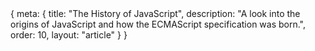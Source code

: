 <route>
{
	meta: {
		title: "The History of JavaScript",
		description: "A look into the origins of JavaScript and how the ECMAScript specification was born.",
		order: 10,
		layout: "article"
	}
}
</route>

<Title :title="$route.meta.title" :description="$route.meta.description" />


This article isn't actually about the history of JavaScript. I mean it is and it isn't. Really this post has two goals:
1. To introduce you to some basic terminology around JavaScript.
2. To explain what I mean by *Modern* JavaScript.

The first goal will come naturally, but to achieve the second goal, we're going to have to go through some of JavaScript's history. By understanding JavaScript's history, I hope you'll come to see why there's a divide between the *old*, frequently criticized, and even hated JavaScript and *Modern*, popular, even liked (😲) JavaScript.


::: c note "Intended Audience" box
This and the following articles are written with the assumption that you're at least slightly familiar with JavaScript. A basic understanding of the language and its position on the web is going to be helpful.
:::

## The Origins of JavaScript

JavaScript wasn't originally called JavaScript. The language started out in 1995 as *Mocha*, a scripting language developed for one of the earliest web browsers, [Netscape Navigator](https://en.wikipedia.org/wiki/Netscape_Navigator). Netscape's desire was to develop a client side scripting language to enable dynamic behavior on the web based on the [Scheme](https://en.wikipedia.org/wiki/Scheme_(programming_language)) language, but to also include a proper programming language in to the web, so they collaborated with Sun Microsystems to embed [Java](https://en.wikipedia.org/wiki/Java_(programming_language)) into Netscape Navigator.

This partnership lead to Mocha being renamed to LiveScript and soon after to JavaScript. But JavaScript had little do with Java, except that the syntax was partially insipired by Java. The name change was purely marketing, to ride the wave of hype surround Java at the time. The push to include both a Scheme like scripting language and Java into the browser meant that there was no clear direction for Mocha.

All of this was happening fast. Really fast. The first version of Mocha was developed in just ten days. The push and pull between Netscape wanting Mocha to originally be like Scheme and then more like scripting companion to Java, along with the rush of developing the language lead to a lot of questionable design decisions that have caused a lot of people to dislike JavaScript. In the end JavaScript resembles neither Scheme or Java.


## Competing implementations

The rush job that was JavaScript wouldn't be the only pain point for future developers. In 1995 Microsoft released their new browser, [Internet Explorer](https://en.wikipedia.org/wiki/Internet_Explorer). Quickly after the release, Microsoft reverse-engineered Navigator's JavaScript implementation and created their own, called [JScript](https://en.wikipedia.org/wiki/JScript).

Although JScript was based on JavaScript, their implementations differend, and the browsers had different support for other features as well, leading to browser wars where some sites would work best on a specific browser.

Other implementations included [ActionScript](https://en.wikipedia.org/wiki/ActionScript), developed by Macromedia (later dissolved into Adobe Systems). Used in the Adobe Flash Player platform.

Competiting implementations between browsers are a cause headache for developers to this date, but things aren't nearly as bad as back then, thanks to the creation of a language specification for JavaScript.

::: c box note "More reading"
This is just a glimpse into JavaScript's history. If you're interested in learning [more](https://medium.com/@_benaston/lesson-1a-the-history-of-javascript-8c1ce3bffb17) there [are](https://thenewstack.io/brendan-eich-on-creating-javascript-in-10-days-and-what-hed-do-differently-today/) better [articles](https://medium.com/@_benaston/lesson-1a-the-history-of-javascript-8c1ce3bffb17) for [that](https://en.wikipedia.org/wiki/JavaScript#History).

:::

## The ECMA Specification

In 1996 Netscape submitted JavaScript to [ECMA International](https://en.wikipedia.org/wiki/Ecma_International) (originally the European Computer Manufacturers Association) to create a language specification that all browsers could implement. In 1997 the first ECMAScript language specification was created.

  - ECMAScript standard name
  - ECMAScript (year) vs ECMAScript (edition)
  - Release of EcmaScript (2 and 3)
  - Internet Explorer gains market share (95%)
    - Becomes the de facto standard
  - EcmaScript 4 is sidetracked
  - Stuck supporting IE
    - Polyfills
    - Transpilers
    - ES6
    - jQuery
    - Can I use
  - Summary: Why does JavaScript suck?
    - Rushed initial design
    - Backwards compatibility
    - Browser interoperability
  - JavaScript now
    - Popularity (of TypeScript)
    - Not without it's flaws
